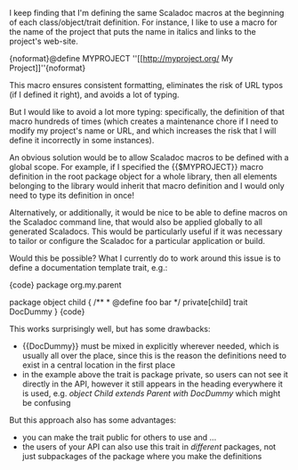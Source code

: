 I keep finding that I'm defining the same Scaladoc macros at the beginning of each class/object/trait definition.  For instance, I like to use a macro for the name of the project that puts the name in italics and links to the project's web-site.

{noformat}@define MYPROJECT ''[[http://myproject.org/ My Project]]''{noformat}

This macro ensures consistent formatting, eliminates the risk of URL typos (if I defined it right), and avoids a lot of typing.

But I would like to avoid a lot more typing: specifically, the definition of that macro hundreds of times (which creates a maintenance chore if I need to modify my project's name or URL, and which increases the risk that I will define it incorrectly in some instances).

An obvious solution would be to allow Scaladoc macros to be defined with a global scope. For example, if I specified the {{$MYPROJECT}} macro definition in the root package object for a whole library, then all elements belonging to the library would inherit that macro definition and I would only need to type its definition in once!

Alternatively, or additionally, it would be nice to be able to define macros on the Scaladoc command line, that would also be applied globally to all generated Scaladocs.  This would be particularly useful if it was necessary to tailor or configure the Scaladoc for a particular application or build.

Would this be possible?
What I currently do to work around this issue is to define a documentation template trait, e.g.:

{code}
package org.my.parent

package object child {
  /**
    * @define foo bar
    */
  private[child] trait DocDummy
}
{code}

This works surprisingly well, but has some drawbacks:

- {{DocDummy}} must be mixed in explicitly wherever needed, which is usually all over the place, since this is the reason the definitions need to exist in a central location in the first place
- in the example above the trait is package private, so users can not see it directly in the API, however it still appears in the heading everywhere it is used, e.g.  *object Child extends Parent with DocDummy* which might be confusing

But this approach also has some advantages:

- you can make the trait public for others to use and ...
- the users of your API can also use this trait in _different_ packages, not just subpackages of the package where you make the definitions
